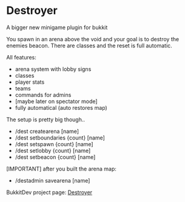 Destroyer
=========

A bigger new minigame plugin for bukkit



You spawn in an arena above the void and your goal is to destroy the enemies beacon. There are classes and the reset is full automatic.



All features:

* arena system with lobby signs
* classes
* player stats
* teams
* commands for admins
* [maybe later on spectator mode]
* fully automatical (auto restores map)



The setup is pretty big though..



* /dest createarena [name]
* /dest setboundaries {count} [name]
* /dest setspawn {count} [name]	
* /dest setlobby {count} [name]
* /dest setbeacon {count} [name]
 

[IMPORTANT] after you built the arena map:


* /destadmin savearena [name]




BukkitDev project page: [Destroyer](http:/dev.bukkit.org/bukkit-plugins/destroyer/)
